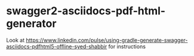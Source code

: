 # swagger2-asciidocs-pdf-html-generator

Look at https://www.linkedin.com/pulse/using-gradle-generate-swagger-asciidocs-pdfhtml5-offline-syed-shabbir for instructions
